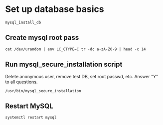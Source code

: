 # Set up database basics

    mysql_install_db


## Create mysql root pass

    cat /dev/urandom | env LC_CTYPE=C tr -dc a-zA-Z0-9 | head -c 14


## Run mysql_secure_installation script

Delete anonymous user, remove test DB, set root passwd, etc. Answer “Y” to all questions.

    /usr/bin/mysql_secure_installation

## Restart MySQL

    systemctl restart mysql


